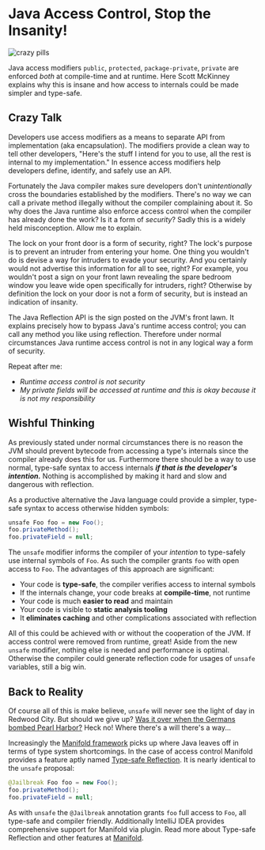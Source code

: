 # Java Access Control, Stop the Insanity!

![crazy pills](http://manifold.systems/images/crazypills.png)

Java access modifiers `public`, `protected`, `package-private`, `private` are enforced *both* at compile-time and at
runtime. Here Scott McKinney explains why this is insane and how access to internals could be made simpler and
type-safe.

## Crazy Talk

Developers use access modifiers as a means to separate API from implementation (aka encapsulation). The modifiers
provide a clean way to tell other developers, "Here's the stuff I intend for you to use, all the rest is internal to my
implementation."  In essence access modifiers help developers define, identify, and safely use an API.

Fortunately the Java compiler makes sure developers don't *unintentionally* cross the boundaries established by the
modifiers. There's no way we can call a private method illegally without the compiler complaining about it. So why does
the Java runtime also enforce access control when the compiler has already done the work? Is it a form of *security*?
Sadly this is a widely held misconception. Allow me to explain. 

The lock on your front door is a form of security, right?  The lock's purpose is to prevent an intruder from entering
your home.  One thing you wouldn't do is devise a way for intruders to evade your security. And you certainly would not
advertise this information for all to see, right?  For example, you wouldn't post a sign on your front lawn revealing
the spare bedroom window you leave wide open specifically for intruders, right?  Otherwise by definition the lock on
your door is not a form of security, but is instead an indication of insanity.  

The Java Reflection API is the sign posted on the JVM's front lawn. It explains precisely how to bypass Java's runtime
access control; you can call any method you like using reflection. Therefore under normal circumstances Java runtime
access control is not in any logical way a form of security.

Repeat after me:
* *Runtime access control is not security*
* *My private fields will be accessed at runtime and this is okay because it is not my responsibility*

## Wishful Thinking

As previously stated under normal circumstances there is no reason the JVM should prevent bytecode from accessing a
type's internals since the compiler already does this for us. Furthermore there should be a way to use normal, type-safe
syntax to access internals _**if that is the developer's intention.**_ Nothing is accomplished by making it hard and
slow and dangerous with reflection.

As a productive alternative the Java language could provide a simpler, type-safe syntax to access otherwise hidden
symbols:
```java
unsafe Foo foo = new Foo();
foo.privateMethod();
foo.privateField = null;
```
The `unsafe` modifier informs the compiler of your *intention* to type-safely use internal symbols of `Foo`. As such
the compiler grants `foo` with open access to `Foo`.  The advantages of this approach are significant:
* Your code is **type-safe**, the compiler verifies access to internal symbols
* If the internals change, your code breaks at **compile-time**, not runtime
* Your code is much **easier to read** and maintain
* Your code is visible to **static analysis tooling** 
* It **eliminates caching** and other complications associated with reflection

All of this could be achieved with or without the cooperation of the JVM.  If access control were removed from runtime,
great! Aside from the new `unsafe` modifier, nothing else is needed and performance is optimal.  Otherwise the compiler
could generate reflection code for usages of `unsafe` variables, still a big win.

## Back to Reality

Of course all of this is make believe, `unsafe` will never see the light of day in Redwood City. But should we give up?
[Was it over when the Germans bombed Pearl Harbor?](https://www.youtube.com/watch?v=Wv5c2YR1lVE) Heck no! Where there's
a will there's a way... 

Increasingly the [Manifold framework](http://manifold.systems) picks up where Java leaves off in terms of type system
shortcomings. In the case of access control Manifold provides a feature aptly named [Type-safe Reflection](https://github.com/manifold-systems/manifold/tree/master/manifold-deps-parent/manifold-ext#type-safe-reflection-via-jailbreak).
It is nearly identical to the `unsafe` proposal:
```java
@Jailbreak Foo foo = new Foo();
foo.privateMethod();
foo.privateField = null;
```       
As with `unsafe` the `@Jailbreak` annotation grants `foo` full access to `Foo`, all type-safe and compiler friendly.
Additionally IntelliJ IDEA provides comprehensive support for Manifold via plugin. Read more about Type-safe Reflection
and other features at [Manifold](http://manifold.systems).  
 

 